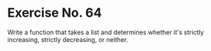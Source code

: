 # Exercise No. 64

Write a function that takes a list and determines whether it's strictly increasing, strictly decreasing, or neither.